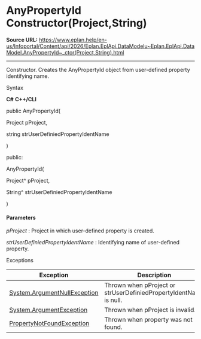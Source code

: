 # AnyPropertyId Constructor(Project,String)

**Source URL:** https://www.eplan.help/en-us/Infoportal/Content/api/2026/Eplan.EplApi.DataModelu~Eplan.EplApi.DataModel.AnyPropertyId~_ctor(Project,String).html

---

Constructor. Creates the AnyPropertyId object from user-defined property identifying name.

Syntax

**C#**
**C++/CLI**


public AnyPropertyId( 

   Project pProject,

   string strUserDefiniedPropertyIdentName

)

public:

AnyPropertyId( 

   Project^ pProject,

   String^ strUserDefiniedPropertyIdentName

)


#### Parameters

*pProject*
:   Project in which user-defined property is created.

*strUserDefiniedPropertyIdentName*
:   Identifying name of user-defined property.

Exceptions

| Exception | Description |
| --- | --- |
| [System.ArgumentNullException](#) | Thrown when pProject or strUserDefiniedPropertyIdentName is null. |
| [System.ArgumentException](#) | Thrown when pProject is invalid. |
| [PropertyNotFoundException](Eplan.EplApi.DataModelu~Eplan.EplApi.DataModel.PropertyNotFoundException.html) | Thrown when property was not found. |
